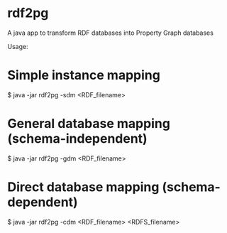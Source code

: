 # rdf2pg
A java app to transform RDF databases into Property Graph databases

Usage:

# Simple instance mapping

$ java -jar rdf2pg -sdm <RDF_filename>

# General database mapping (schema-independent)

$ java -jar rdf2pg -gdm <RDF_filename>

# Direct database mapping (schema-dependent)

$ java -jar rdf2pg -cdm <RDF_filename> <RDFS_filename>